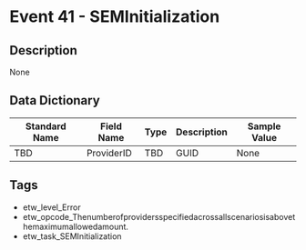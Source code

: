 # Event 41 - SEMInitialization

## Description
None

## Data Dictionary
|Standard Name|Field Name|Type|Description|Sample Value|
|---|---|---|---|---|
|TBD|ProviderID|TBD|GUID|None|None|

## Tags
* etw_level_Error
* etw_opcode_Thenumberofprovidersspecifiedacrossallscenariosisabovethemaximumallowedamount.
* etw_task_SEMInitialization